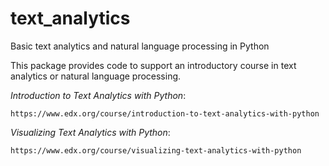 # text_analytics
Basic text analytics and natural language processing in Python

This package provides code to support an introductory course in text analytics or natural language processing.

*Introduction to Text Analytics with Python*:

	https://www.edx.org/course/introduction-to-text-analytics-with-python

*Visualizing Text Analytics with Python*:

	https://www.edx.org/course/visualizing-text-analytics-with-python